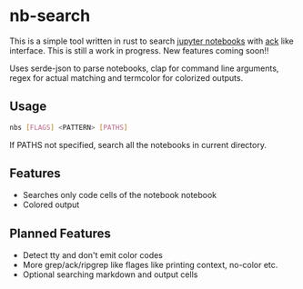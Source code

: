 # nb-search

This is a simple tool written in rust to search [jupyter notebooks](https://jupyter.org/) with [ack](https://beyondgrep.com/) like interface. This is still a work in progress. New features coming soon!!

Uses serde-json to parse notebooks, clap for command line arguments, regex for actual matching and termcolor for colorized outputs.


## Usage

```bash
nbs [FLAGS] <PATTERN> [PATHS]
```
If PATHS not specified, search all the notebooks in current directory.

## Features
- Searches only code cells of the notebook notebook
- Colored output

## Planned Features
- Detect tty and don't emit color codes
- More grep/ack/ripgrep like flages like printing context, no-color etc.
- Optional searching markdown and output cells



